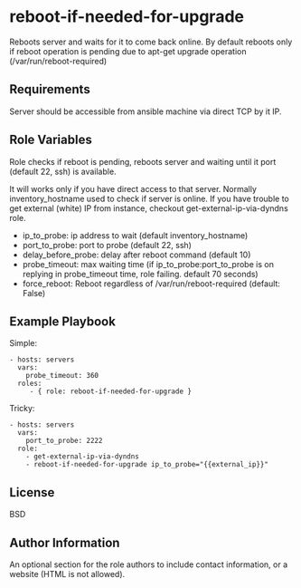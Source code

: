 reboot-if-needed-for-upgrade
=========

Reboots server and waits for it to come back online. By default reboots only if reboot operation is pending due to apt-get upgrade operation (/var/run/reboot-required)

Requirements
------------

Server should be accessible from ansible machine via direct TCP by it IP.

Role Variables
--------------

Role checks if reboot is pending, reboots server and waiting until it port (default 22, ssh) is available.

It will works only if you have direct access to that server. Normally inventory_hostname used to check if server is online. If you have trouble to get external (white) IP from instance, checkout get-external-ip-via-dyndns role.


- ip_to_probe: ip address to wait (default inventory_hostname)
- port_to_probe: port to probe (default 22, ssh)
- delay_before_probe: delay after reboot command (default 10)
- probe_timeout: max waiting time (if ip_to_probe:port_to_probe is on replying in probe_timeout time, role failing. default 70 seconds)
- force_reboot: Reboot regardless of /var/run/reboot-required (default: False)



Example Playbook
----------------

Simple:

    - hosts: servers
      vars:
        probe_timeout: 360
      roles:
         - { role: reboot-if-needed-for-upgrade }

Tricky:

    - hosts: servers
      vars:
        port_to_probe: 2222
      role:
        - get-external-ip-via-dyndns
        - reboot-if-needed-for-upgrade ip_to_probe="{{external_ip}}"


License
-------

BSD

Author Information
------------------

An optional section for the role authors to include contact information, or a website (HTML is not allowed).
